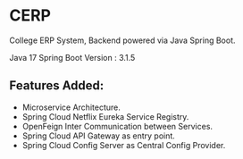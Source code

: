 # CERP

College ERP System, Backend powered via Java Spring Boot.

Java 17
Spring Boot Version : 3.1.5

## Features Added:
- Microservice Architecture.
- Spring Cloud Netflix Eureka Service Registry.
- OpenFeign Inter Communication between Services.
- Spring Cloud API Gateway as entry point.
- Spring Cloud Config Server as Central Config Provider.